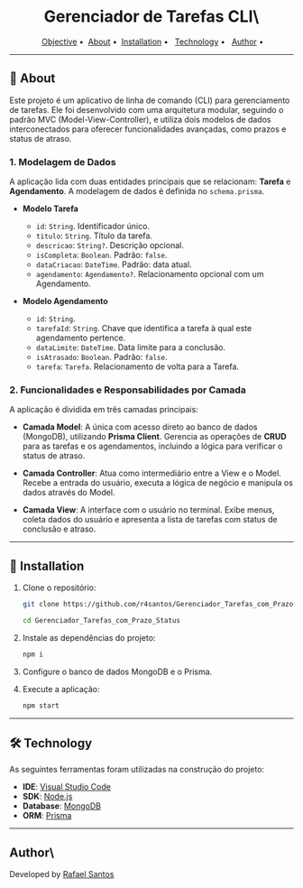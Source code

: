 <h1 align="center">Gerenciador de Tarefas CLI\</h1>

<p align="center">
 <a href="#objective">Objective</a> •
 <a href="#about">About</a> •
 <a href="#installation">Installation</a> • 
 <a href="#technology">Technology</a> • 
 <a href="#author">Author</a> •
</p>

-----

<h2 id="about">📝 About</h2>
Este projeto é um aplicativo de linha de comando (CLI) para gerenciamento de tarefas. Ele foi desenvolvido com uma arquitetura modular, seguindo o padrão MVC (Model-View-Controller), e utiliza dois modelos de dados interconectados para oferecer funcionalidades avançadas, como prazos e status de atraso.

### 1. Modelagem de Dados

A aplicação lida com duas entidades principais que se relacionam: **Tarefa** e **Agendamento**. A modelagem de dados é definida no `schema.prisma`.

  * **Modelo Tarefa**

      * `id`: `String`. Identificador único.
      * `titulo`: `String`. Título da tarefa.
      * `descricao`: `String?`. Descrição opcional.
      * `isCompleta`: `Boolean`. Padrão: `false`.
      * `dataCriacao`: `DateTime`. Padrão: data atual.
      * `agendamento`: `Agendamento?`. Relacionamento opcional com um Agendamento.

  * **Modelo Agendamento**

      * `id`: `String`.
      * `tarefaId`: `String`. Chave que identifica a tarefa à qual este agendamento pertence.
      * `dataLimite`: `DateTime`. Data limite para a conclusão.
      * `isAtrasado`: `Boolean`. Padrão: `false`.
      * `tarefa`: `Tarefa`. Relacionamento de volta para a Tarefa.

### 2\. Funcionalidades e Responsabilidades por Camada

A aplicação é dividida em três camadas principais:

  * **Camada Model**: A única com acesso direto ao banco de dados (MongoDB), utilizando **Prisma Client**. Gerencia as operações de **CRUD** para as tarefas e os agendamentos, incluindo a lógica para verificar o status de atraso.

  * **Camada Controller**: Atua como intermediário entre a View e o Model. Recebe a entrada do usuário, executa a lógica de negócio e manipula os dados através do Model.

  * **Camada View**: A interface com o usuário no terminal. Exibe menus, coleta dados do usuário e apresenta a lista de tarefas com status de conclusão e atraso.

-----

<h2 id="installation">📲 Installation</h2>

1.  Clone o repositório:

    ```bash
    git clone https://github.com/r4santos/Gerenciador_Tarefas_com_Prazo_Status.git
    ```

    ```bash
    cd Gerenciador_Tarefas_com_Prazo_Status
    ```

2.  Instale as dependências do projeto:

    ```bash
    npm i
    ```

3.  Configure o banco de dados MongoDB e o Prisma.

4.  Execute a aplicação:

    ```bash
    npm start
    ```

-----

<h2 id="technology">🛠️ Technology</h2>

As seguintes ferramentas foram utilizadas na construção do projeto:

  * **IDE**: <a href="https://code.visualstudio.com/">Visual Studio Code</a>
  * **SDK**: <a href="https://nodejs.org/en">Node.js</a>
  * **Database**: <a href="https://www.mongodb.com/">MongoDB</a>
  * **ORM**: <a href="https://www.prisma.io/">Prisma</a>

-----

<h2 id="author"> Author\</h2>

Developed by <a href="https://www.linkedin.com/in/rafael-santos-8a0b44313//" target="_blank">Rafael Santos</a>